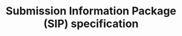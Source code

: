 ---
layout: default
title: Submission Information Package (SIP) specification
parent: Intake
nav_order: 5
nav_exclude: true
---